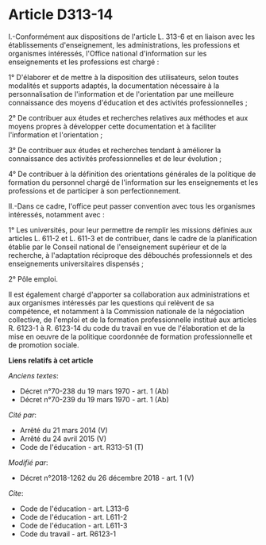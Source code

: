 # Article D313-14

I.-Conformément aux dispositions de l'article L. 313-6 et en liaison avec les établissements d'enseignement, les
administrations, les professions et organismes intéressés, l'Office national d'information sur les enseignements et les
professions est chargé :

1° D'élaborer et de mettre à la disposition des utilisateurs, selon toutes modalités et supports adaptés, la documentation
nécessaire à la personnalisation de l'information et de l'orientation par une meilleure connaissance des moyens d'éducation
et des activités professionnelles ;

2° De contribuer aux études et recherches relatives aux méthodes et aux moyens propres à développer cette documentation et à
faciliter l'information et l'orientation ;

3° De contribuer aux études et recherches tendant à améliorer la connaissance des activités professionnelles et de leur
évolution ;

4° De contribuer à la définition des orientations générales de la politique de formation du personnel chargé de l'information
sur les enseignements et les professions et de participer à son perfectionnement.

II.-Dans ce cadre, l'office peut passer convention avec tous les organismes intéressés, notamment avec :

1° Les universités, pour leur permettre de remplir les missions définies aux articles L. 611-2 et L. 611-3 et de contribuer,
dans le cadre de la planification établie par le Conseil national de l'enseignement supérieur et de la recherche, à
l'adaptation réciproque des débouchés professionnels et des enseignements universitaires dispensés ;

2° Pôle emploi.

Il est également chargé d'apporter sa collaboration aux administrations et aux organismes intéressés par les questions qui
relèvent de sa compétence, et notamment à la Commission nationale de la négociation collective, de l'emploi et de la
formation professionnelle institué aux articles R. 6123-1 à R. 6123-14 du code du travail en vue de l'élaboration et de la
mise en oeuvre de la politique coordonnée de formation professionnelle et de promotion sociale.

**Liens relatifs à cet article**

_Anciens textes_:

  - Décret n°70-238 du 19 mars 1970 - art. 1 (Ab)
  - Décret n°70-239 du 19 mars 1970 - art. 1 (Ab)

_Cité par_:

  - Arrêté du 21 mars 2014 (V)
  - Arrêté du 24 avril 2015 (V)
  - Code de l'éducation - art. R313-51 (T)

_Modifié par_:

  - Décret n°2018-1262 du 26 décembre 2018 - art. 1 (V)

_Cite_:

  - Code de l'éducation - art. L313-6
  - Code de l'éducation - art. L611-2
  - Code de l'éducation - art. L611-3
  - Code du travail - art. R6123-1
